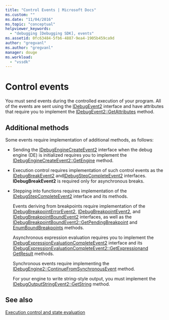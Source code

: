 ```yaml
---
title: "Control Events | Microsoft Docs"
ms.custom: ""
ms.date: "11/04/2016"
ms.topic: "conceptual"
helpviewer_keywords: 
  - "debugging [Debugging SDK], events"
ms.assetid: 0fc63484-5fb6-4887-9ea4-1905b459ca9d
author: "gregvanl"
ms.author: "gregvanl"
manager: douge
ms.workload: 
  - "vssdk"
---
```

# Control events
You must send events during the controlled execution of your program. All of the events are sent using the [IDebugEvent2](../../extensibility/debugger/reference/idebugevent2.md) interface and have attributes that require you to implement the [IDebugEvent2::GetAttributes](../../extensibility/debugger/reference/idebugevent2-getattributes.md) method.  
  
## Additional methods  
 Some events require implementation of additional methods, as follows:  
  
- Sending the [IDebugEngineCreateEvent2](../../extensibility/debugger/reference/idebugenginecreateevent2.md) interface when the debug engine (DE) is initialized requires you to implement the [IDebugEngineCreateEvent2::GetEngine](../../extensibility/debugger/reference/idebugenginecreateevent2-getengine.md) method.  
  
- Execution control requires implementation of such control events as the [IDebugBreakEvent2](../../extensibility/debugger/reference/idebugbreakevent2.md) and[IDebugStepCompleteEvent2](../../extensibility/debugger/reference/idebugstepcompleteevent2.md) interfaces. **IDebugBreakEvent2** is required only for asynchronous breaks.  
  
- Stepping into functions requires implementation of the [IDebugStepCompleteEvent2](../../extensibility/debugger/reference/idebugstepcompleteevent2.md) interface and its methods.  
  
  Events deriving from breakpoints require implementation of the [IDebugBreakpointErrorEvent2](../../extensibility/debugger/reference/idebugbreakpointerrorevent2.md), [IDebugBreakpointEvent2](../../extensibility/debugger/reference/idebugbreakpointevent2.md), and [IDebugBreakpointBoundEvent2](../../extensibility/debugger/reference/idebugbreakpointboundevent2.md) interfaces, as well as the [IDebugBreakpointBoundEvent2::GetPendingBreakpoint](../../extensibility/debugger/reference/idebugbreakpointboundevent2-getpendingbreakpoint.md) and [EnumBoundBreakpoints](../../extensibility/debugger/reference/idebugbreakpointboundevent2-enumboundbreakpoints.md) methods.  
  
  Asynchronous expression evaluation requires you to implement the [IDebugExpressionEvaluationCompleteEvent2](../../extensibility/debugger/reference/idebugexpressionevaluationcompleteevent2.md) interface and its [IDebugExpressionEvaluationCompleteEvent2::GetExpression](../../extensibility/debugger/reference/idebugexpressionevaluationcompleteevent2-getexpression.md)[and GetResult](../../extensibility/debugger/reference/idebugexpressionevaluationcompleteevent2-getresult.md) methods.  
  
  Synchronous events require implementing the [IDebugEngine2::ContinueFromSynchronousEvent](../../extensibility/debugger/reference/idebugengine2-continuefromsynchronousevent.md) method.  
  
  For your engine to write string-style output, you must implement the [IDebugOutputStringEvent2::GetString](../../extensibility/debugger/reference/idebugoutputstringevent2-getstring.md) method.  
  
## See also  
 [Execution control and state evaluation](../../extensibility/debugger/execution-control-and-state-evaluation.md)